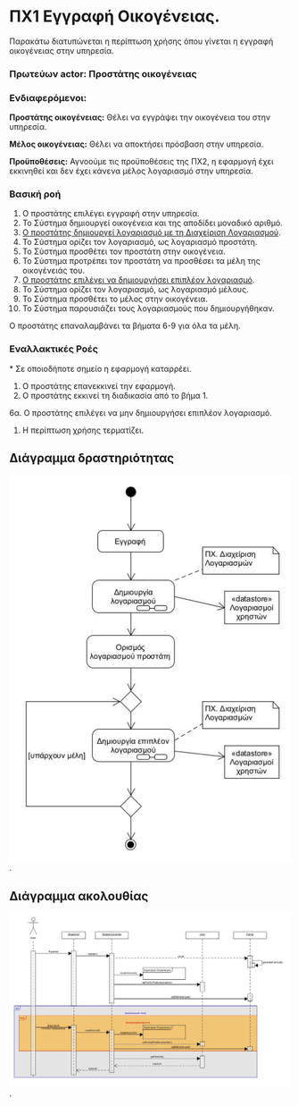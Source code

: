 # ΠΧ1 Εγγραφή Οικογένειας.
Παρακάτω διατυπώνεται η περίπτωση χρήσης όπου γίνεται η εγγραφή οικογένειας στην υπηρεσία.

### Πρωτεύων actor: Προστάτης οικογένειας

### Ενδιαφερόμενοι:

**Προστάτης οικογένειας:** Θέλει να εγγράψει την οικογένεια του στην υπηρεσία.

**Μέλος οικογένειας:** Θέλει να αποκτήσει πρόσβαση στην υπηρεσία.

**Προϋποθέσεις:** Αγνοούμε τις προϋποθέσεις της ΠΧ2, η εφαρμογή έχει εκκινηθεί και δεν έχει κάνενα μέλος λογαριασμό στην υπηρεσία.

### Βασική ροή
1. Ο προστάτης επιλέγει εγγραφή στην υπηρεσία.
2. Το Σύστημα δημιουργεί οικογένεια και της αποδίδει μοναδικό αριθμό.
3. [Ο προστάτης δημιουργεί λογαριασμό με τη Διαχείριση Λογαριασμού](uc2-account-management.md "Συμπερίληψη σεναρίου χρήσης [# ΠΧ2 Διαχείριση λογαριασμού]/[Δημιουργία λογαριασμού]").
4. Το Σύστημα ορίζει τον λογαριασμό, ως λογαριασμό προστάτη.
5. Το Σύστημα προσθέτει τον προστάτη στην οικογένεια.
6. Το Σύστημα προτρέπει τον προστάτη να προσθέσει τα μέλη της οικογένειάς του.
7. [Ο προστάτης επιλέγει να δημιουργήσει επιπλέον λογαριασμό](uc2-account-management.md "Συμπερίληψη σεναρίου χρήσης [# ΠΧ2 Διαχείριση λογαριασμού]/[Δημιουργία λογαριασμού]").
8. Το Σύστημα ορίζει τον λογαριασμό, ως λογαριασμό μέλους.
9. Το Σύστημα προσθέτει το μέλος στην οικογένεια.
10. Το Σύστημα παρουσιάζει τους λογαριασμούς που δημιουργήθηκαν.

Ο προστάτης επαναλαμβάνει τα βήματα 6-9 για όλα τα μέλη.

### Εναλλακτικές Ροές

\* Σε οποιοδήποτε σημείο η εφαρμογή καταρρέει.
1. Ο προστάτης επανεκκινεί την εφαρμογή.
2. Ο προστάτης εκκινεί τη διαδικασία από το βήμα 1.

6α. Ο προστάτης επιλέγει να μην δημιουργήσει επιπλέον λογαριασμό.
   1. Η περίπτωση χρήσης τερματίζει.

## Διάγραμμα δραστηριότητας
![image](/docs/markdown/uml/requirements/uc1-activity-diagram.jpg).

## Διάγραμμα ακολουθίας
![image](/docs/markdown/uml/requirements/uc1-sequence-diagram.jpg).